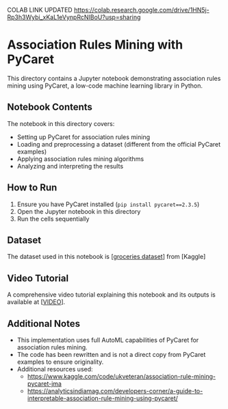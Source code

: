 COLAB LINK UPDATED   https://colab.research.google.com/drive/1HN5j-Rp3h3Wybi_xKaL1eVynpRcNIBoU?usp=sharing

# Association Rules Mining with PyCaret

This directory contains a Jupyter notebook demonstrating association rules mining using PyCaret, a low-code machine learning library in Python.


## Notebook Contents

The notebook in this directory covers:

- Setting up PyCaret for association rules mining
- Loading and preprocessing a dataset (different from the official PyCaret examples)
- Applying association rules mining algorithms
- Analyzing and interpreting the results

## How to Run

1. Ensure you have PyCaret installed (`pip install pycaret==2.3.5`)
2. Open the Jupyter notebook in this directory
3. Run the cells sequentially

## Dataset

The dataset used in this notebook is [[groceries dataset](https://kaggle.com/datasets/heeraldedhia/groceries-dataset)] from [Kaggle]

## Video Tutorial

A comprehensive video tutorial explaining this notebook and its outputs is available at [[VIDEO](https://drive.google.com/file/d/1PlDkdJvOjATTUBNqQmUaHSlHKf3WR784/view?usp=sharing)].

## Additional Notes

- This implementation uses full AutoML capabilities of PyCaret for association rules mining.
- The code has been rewritten and is not a direct copy from PyCaret examples to ensure originality.
- Additional resources used:
  - https://www.kaggle.com/code/ukveteran/association-rule-mining-pycaret-jma
  - https://analyticsindiamag.com/developers-corner/a-guide-to-interpretable-association-rule-mining-using-pycaret/
